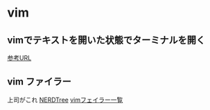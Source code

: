 # vim



## vimでテキストを開いた状態でターミナルを開く

[参考URL](https://qiita.com/gorilla0513/items/4d1c610f1283bbe46f81)

## vim ファイラー

上司がこれ
[NERDTree](https://qiita.com/zwirky/items/0209579a635b4f9c95ee)
[vimフェイラー一覧](https://zenn.dev/lambdalisue/articles/3deb92360546d526381f)

